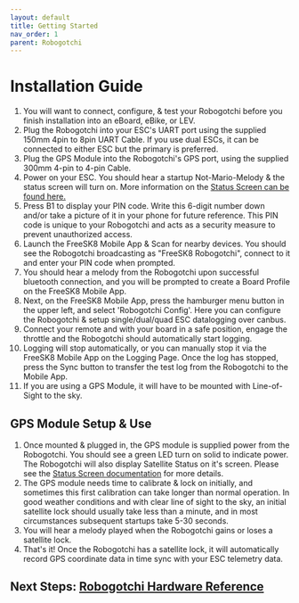 ```yaml
---
layout: default
title: Getting Started
nav_order: 1
parent: Robogotchi
---
```


# Installation Guide
1. You will want to connect, configure, & test your Robogotchi before you finish installation into an eBoard, eBike, or LEV.
2. Plug the Robogotchi into your ESC's UART port using the supplied 150mm 4pin to 8pin UART Cable. If you use dual ESCs, it can be connected to either ESC but the primary is preferred. 
3. Plug the GPS Module into the Robogotchi's GPS port, using the supplied 300mm 4-pin to 4-pin Cable.
4. Power on your ESC. You should hear a startup Not-Mario-Melody & the status screen will turn on. More information on the [Status Screen can be found here.](./docs/robogotchi/operation-status.md)
5. Press B1 to display your PIN code. Write this 6-digit number down and/or take a picture of it in your phone for future reference. This PIN code is unique to your Robogotchi and acts as a security measure to prevent unauthorized access. 
6. Launch the FreeSK8 Mobile App & Scan for nearby devices. You should see the Robogotchi broadcasting as "FreeSK8 Robogotchi", connect to it and enter your PIN code when prompted. 
7. You should hear a melody from the Robogotchi upon successful bluetooth connection, and you will be prompted to create a Board Profile on the FreeSK8 Mobile App.
8. Next, on the FreeSK8 Mobile App, press the hamburger menu button in the upper left, and select 'Robogotchi Config'. Here you can configure the Robogotchi & setup single/dual/quad ESC datalogging over canbus. 
9. Connect your remote and with your board in a safe position, engage the throttle and the Robogotchi should automatically start logging. 
10. Logging will stop automatically, or you can manually stop it via the FreeSK8 Mobile App on the Logging Page. Once the log has stopped, press the Sync button to transfer the test log from the Robogotchi to the Mobile App. 
11. If you are using a GPS Module, it will have to be mounted with Line-of-Sight to the sky.

## GPS Module Setup & Use

1. Once mounted & plugged in, the GPS module is supplied power from the Robogotchi. You should see a green LED turn on solid to indicate power. The Robogotchi will also display Satellite Status on it's screen. Please see the [Status Screen documentation](https://codex.freesk8.org/docs/freesk8-mobile/connection) for more details. 
2. The GPS module needs time to calibrate & lock on initially, and sometimes this first calibration can take longer than normal operation. In good weather conditions and with clear line of sight to the sky, an initial satellite lock should usually take less than a minute, and in most circumstances subsequent startups take 5-30 seconds. 
3. You will hear a melody played when the Robogotchi gains or loses a satellite lock. 
4. That's it! Once the Robogotchi has a satellite lock, it will automatically record GPS coordinate data in time sync with your ESC telemetry data. 


## Next Steps: [Robogotchi Hardware Reference](https://codex.freesk8.org/docs/robogotchi/hardware-reference/)